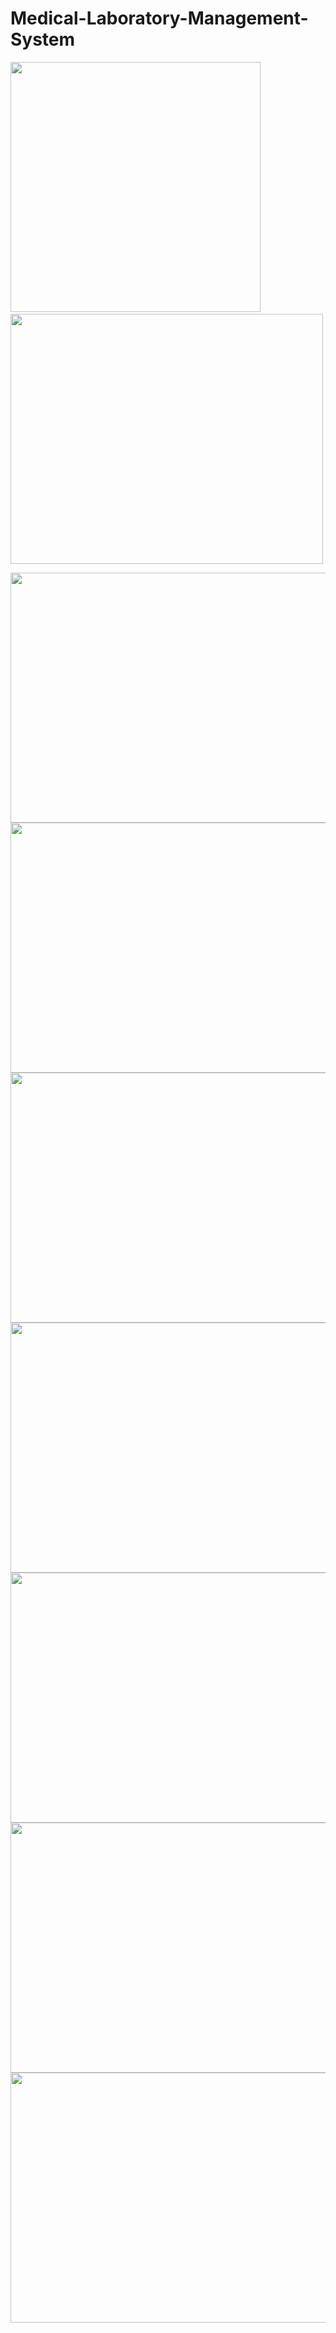 # Medical-Laboratory-Management-System

<img src= "https://user-images.githubusercontent.com/79145466/150382620-42c4c554-726f-4a8c-80bc-554ae8db1972.png" width="400" height="400" /> &nbsp;
<img src= "https://user-images.githubusercontent.com/79145466/150382639-338c1be6-8de9-4970-b2e9-2688a946df3b.png" width="500" height="400"/>

<img src= "https://user-images.githubusercontent.com/79145466/150382662-7b537c98-04e3-4c46-8705-1e325144e970.png" width="800" height="400" />

<img src= "https://user-images.githubusercontent.com/79145466/150382673-96d4ba2f-7fe3-4868-9d08-c7a970a006a4.png" width="800" height="400"/>

<img src= "https://user-images.githubusercontent.com/79145466/150382697-e5c2723e-014b-4dd3-ba7b-9f950e1bd7e4.png" width="800" height="400"/>

<img src= "https://user-images.githubusercontent.com/79145466/150382722-9a555c2d-626f-4894-9606-c699bd6145fa.png" width="800" height="400"/>

<img src= "https://user-images.githubusercontent.com/79145466/150382746-44b0eda8-b116-4a7b-9b53-43c7fe815724.png" width="800" height="400"/>

<img src= "https://user-images.githubusercontent.com/79145466/150382759-e81ef4df-5bca-4f6d-97cf-b6d9182f25ab.png" width="800" height="400"/>

<img src= "https://user-images.githubusercontent.com/79145466/150382784-2e10a755-e8a8-4191-a83c-6edcdd05d559.png" width="800" height="400"/>
